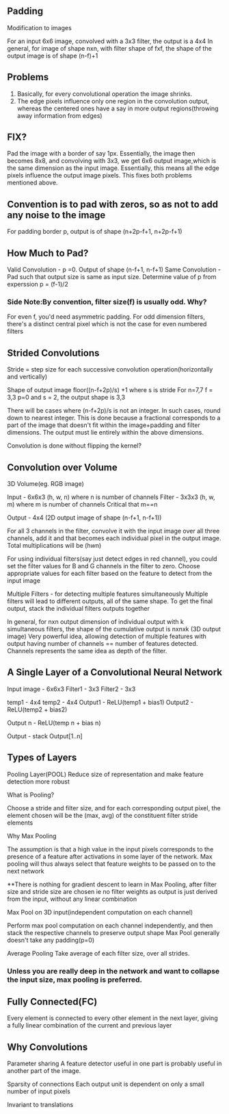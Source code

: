 ## Padding 
Modification to images

For an input 6x6 image, convolved with a 3x3 filter, the output is a 4x4
In general, for image of shape nxn, with filter shape of fxf, the shape of the output image is of shape (n-f)+1

## Problems
1. Basically, for every convolutional operation the image shrinks. 
2. The edge pixels influence only one region in the convolution output, whereas the centered ones have a say in more output regions(throwing away information from edges)

## FIX? 
Pad the image with a border of say 1px. Essentially, the image then becomes 8x8, and convolving with 3x3, we get 6x6 output image,which is the same dimension as the input image. Essentially, this means all the edge pixels influence the output image pixels. This fixes both problems mentioned above.

## Convention is to pad with zeros, so as not to add any noise to the image

For padding border p, output is of shape (n+2p-f+1, n+2p-f+1) 

## How Much to Pad?

Valid Convolution - p =0. Output of shape (n-f+1, n-f+1)
Same Convolution - Pad such that output size is same as input size. Determine value of p from experssion p = (f-1)/2 

### Side Note:By convention, filter size(f) is usually odd. Why?  

For even f, you'd need asymmetric padding.
For odd dimension filters, there's a distinct central pixel which is not the case for even numbered filters

## Strided Convolutions

Stride = step size for each successive convolution operation(horizontally and vertically)

Shape of output image
floor((n-f+2p)/s) +1 where s is stride 
For n=7,7 f = 3,3 p=0 and s = 2, the output shape is 3,3

There will be cases where (n-f+2p)/s is not an integer. In such cases, round down to nearest integer. This is done because a fractional corresponds to a part of the image that doesn't fit within the image+padding and filter dimensions. The output must lie entirely within the above dimensions.

Convolution is done without flipping the kernel?

## Convolution over Volume

3D Volume(eg. RGB image)

Input - 6x6x3 (h, w, n) where n is number of channels
Filter - 3x3x3 (h, w, m) where m is number of channels
Critical that m==n
    
Output - 4x4 (2D output image of shape (n-f+1, n-f+1))

For all 3 channels in the filter, convolve it with the input image over all three channels, add it and that becomes each individual pixel in the output image. Total multiplications will be (h*w*n)

For using individual filters(say just detect edges in red channel), you could set the filter values for B and G channels in the filter to zero. Choose appropriate values for each filter based on the feature to detect from the input image

Multiple Filters - for detecting multiple features simultaneously
Multiple filters will lead to different outputs, all of the same shape. To get the final output, stack the individual filters outputs together 

In general, for nxn output dimension of individual output with k simultaneous filters, the shape of the cumulative output is nxnxk (3D output image)
Very powerful idea, allowing detection of multiple features with output having number of channels == number of features detected.
Channels represents the same idea as depth of the filter.

## A Single Layer of a Convolutional Neural Network

Input image - 6x6x3
Filter1 - 3x3
Filter2 - 3x3

temp1 - 4x4
temp2 - 4x4
Output1 - ReLU(temp1 + bias1)
Output2 - ReLU(temp2 + bias2)

Output n - ReLU(temp n + bias n)

Output - stack Output[1..n]

## Types of Layers

Pooling Layer(POOL) Reduce size of representation and make feature detection more robust
    
What is Pooling?

Choose a stride and filter size, and for each corresponding output pixel, the element chosen will be the (max, avg) of the constituent filter stride elements

Why Max Pooling

The assumption is that a high value in the input pixels corresponds to the presence of a feature after activations in some layer of the network. Max pooling will thus always select that feature weights to be passed on to the next network

**There is nothing for gradient descent to learn in Max Pooling, after filter size and stride size are chosen ie no filter weights as output is just derived from the input, without any linear combination

Max Pool on 3D input(independent computation on each channel)

Perform max pool computation on each channel independently, and then stack the respective channels to preserve output shape
Max Pool generally doesn't take any padding(p=0)
    
Average Pooling
Take average of each filter size, over all strides.

### Unless you are really deep in the network and want to collapse the input size, max pooling is preferred.


## Fully Connected(FC) 
Every element is connected to every other element in the next layer, giving a fully linear combination of the current and previous layer

## Why Convolutions

Parameter sharing
    A feature detector useful in one part is probably useful in another part of the image.

Sparsity of connections
    Each output unit is dependent on only a small number of input pixels

Invariant to translations